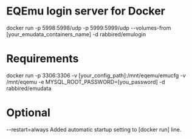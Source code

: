 # EQEmu login server for Docker

docker run -p 5998:5998/udp -p 5999:5999/udp --volumes-from [your_emudata_containers_name] -d rabbired/emulogin

# Requirements

docker run -p 3306:3306 -v [your_config_path]:/mnt/eqemu/emucfg -v /mnt/eqemu -e MYSQL_ROOT_PASSWORD=[you_password] -d rabbired/emudata

# Optional
--restart=always
Added automatic startup setting to [docker run] line.
